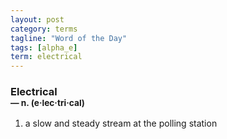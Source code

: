 ```yaml
---
layout: post
category: terms
tagline: "Word of the Day"
tags: [alpha_e]
term: electrical
---
```


<h3>Electrical<br/> <small>&mdash; n. (e<span>&middot;</span>lec<span>&middot;</span>tri<span>&middot;</span>cal)</small></h3>
<p><ol>
<li>a slow and steady stream at the polling station</li>
</ol></p>
